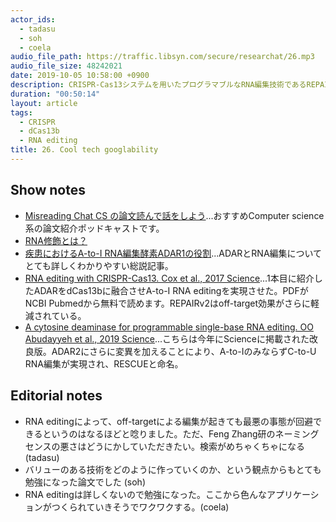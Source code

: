 ```yaml
---
actor_ids:
  - tadasu
  - soh
  - coela
audio_file_path: https://traffic.libsyn.com/secure/researchat/26.mp3
audio_file_size: 48242021
date: 2019-10-05 10:58:00 +0900
description: CRISPR-Cas13システムを用いたプログラマブルなRNA編集技術であるREPAIRとRESCUEの原著論文について紹介しました。
duration: "00:50:14"
layout: article
tags: 
  - CRISPR
  - dCas13b
  - RNA editing
title: 26. Cool tech googlability
---
```


## Show notes
- [Misreading Chat CS の論文読んで話をしよう](https://misreading.chat/)...おすすめComputer science系の論文紹介ポッドキャストです。
- [RNA修飾とは？](https://ruo.mbl.co.jp/bio/product/epigenetics/article/RNA-modification.html)
- [疾患におけるA-to-I RNA編集酵素ADAR1の役割](https://seikagaku.jbsoc.or.jp/10.14952/SEIKAGAKU.2016.880593/data/index.html)...ADARとRNA編集についてとても詳しくわかりやすい総説記事。
- [RNA editing with CRISPR-Cas13. Cox et al., 2017 Science](https://www.ncbi.nlm.nih.gov/pmc/articles/PMC5793859/pdf/nihms922827.pdf)...1本目に紹介したADARをdCas13bに融合させA-to-I RNA editingを実現させた。PDFがNCBI Pubmedから無料で読めます。REPAIRv2はoff-target効果がさらに軽減されている。
- [A cytosine deaminase for programmable single-base RNA editing. OO Abudayyeh et al., 2019 Science](https://www.ncbi.nlm.nih.gov/pubmed/31296651)...こちらは今年にScienceに掲載された改良版。ADAR2にさらに変異を加えることにより、A-to-IのみならずC-to-U RNA編集が実現され、RESCUEと命名。

## Editorial notes
- RNA editingによって、off-targetによる編集が起きても最悪の事態が回避できるというのはなるほどと唸りました。ただ、Feng Zhang研のネーミングセンスの悪さはどうにかしていただきたい。検索がめちゃくちゃになる (tadasu)
- バリューのある技術をどのように作っていくのか、という観点からもとても勉強になった論文でした (soh)
- RNA editingは詳しくないので勉強になった。ここから色んなアプリケーションがつくられていきそうでワクワクする。(coela)
